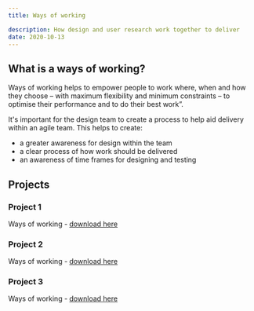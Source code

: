```yaml
---
title: Ways of working

description: How design and user research work together to deliver
date: 2020-10-13
---
```


## What is a ways of working?

Ways of working helps to empower people to work where, when and how they choose – with maximum flexibility and minimum constraints – to optimise their performance and to do their best work”.

It's important for the design team to create a process to help aid delivery within an agile team. This helps to create:
* a greater awareness for design within the team
* a clear process of how work should be delivered
* an awareness of time frames for designing and testing

## Projects

### Project 1
Ways of working - [download here](https://....)

### Project 2
Ways of working - [download here](https://....)

### Project 3
Ways of working - [download here](https://....)
